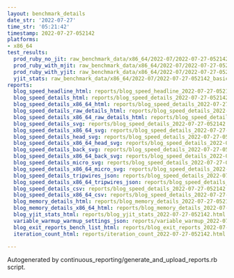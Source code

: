```yaml
---
layout: benchmark_details
date_str: '2022-07-27'
time_str: '05:21:42'
timestamp: 2022-07-27-052142
platforms:
- x86_64
test_results:
  prod_ruby_no_jit: raw_benchmark_data/x86_64/2022-07/2022-07-27-052142_basic_benchmark_prod_ruby_no_jit.json
  prod_ruby_with_mjit: raw_benchmark_data/x86_64/2022-07/2022-07-27-052142_basic_benchmark_prod_ruby_with_mjit.json
  prod_ruby_with_yjit: raw_benchmark_data/x86_64/2022-07/2022-07-27-052142_basic_benchmark_prod_ruby_with_yjit.json
  yjit_stats: raw_benchmark_data/x86_64/2022-07/2022-07-27-052142_basic_benchmark_yjit_stats.json
reports:
  blog_speed_headline_html: reports/blog_speed_headline_2022-07-27-052142.html
  blog_speed_details_html: reports/blog_speed_details_2022-07-27-052142.html
  blog_speed_details_x86_64_html: reports/blog_speed_details_2022-07-27-052142.x86_64.html
  blog_speed_details_raw_details_html: reports/blog_speed_details_2022-07-27-052142.raw_details.html
  blog_speed_details_x86_64_raw_details_html: reports/blog_speed_details_2022-07-27-052142.x86_64.raw_details.html
  blog_speed_details_svg: reports/blog_speed_details_2022-07-27-052142.svg
  blog_speed_details_x86_64_svg: reports/blog_speed_details_2022-07-27-052142.x86_64.svg
  blog_speed_details_head_svg: reports/blog_speed_details_2022-07-27-052142.head.svg
  blog_speed_details_x86_64_head_svg: reports/blog_speed_details_2022-07-27-052142.x86_64.head.svg
  blog_speed_details_back_svg: reports/blog_speed_details_2022-07-27-052142.back.svg
  blog_speed_details_x86_64_back_svg: reports/blog_speed_details_2022-07-27-052142.x86_64.back.svg
  blog_speed_details_micro_svg: reports/blog_speed_details_2022-07-27-052142.micro.svg
  blog_speed_details_x86_64_micro_svg: reports/blog_speed_details_2022-07-27-052142.x86_64.micro.svg
  blog_speed_details_tripwires_json: reports/blog_speed_details_2022-07-27-052142.tripwires.json
  blog_speed_details_x86_64_tripwires_json: reports/blog_speed_details_2022-07-27-052142.x86_64.tripwires.json
  blog_speed_details_csv: reports/blog_speed_details_2022-07-27-052142.csv
  blog_speed_details_x86_64_csv: reports/blog_speed_details_2022-07-27-052142.x86_64.csv
  blog_memory_details_html: reports/blog_memory_details_2022-07-27-052142.html
  blog_memory_details_x86_64_html: reports/blog_memory_details_2022-07-27-052142.x86_64.html
  blog_yjit_stats_html: reports/blog_yjit_stats_2022-07-27-052142.html
  variable_warmup_warmup_settings_json: reports/variable_warmup_2022-07-27-052142.warmup_settings.json
  blog_exit_reports_bench_list_html: reports/blog_exit_reports_2022-07-27-052142.bench_list.html
  iteration_count_html: reports/iteration_count_2022-07-27-052142.html

---
```

Autogenerated by continuous_reporting/generate_and_upload_reports.rb script.

